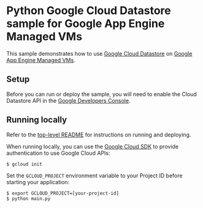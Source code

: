 # Python Google Cloud Datastore sample for Google App Engine Managed VMs

This sample demonstrates how to use [Google Cloud Datastore](https://cloud.google.com/datastore/) on [Google App Engine Managed VMs](https://cloud.google.com/appengine).

## Setup

Before you can run or deploy the sample, you will need to enable the Cloud Datastore API in the [Google Developers Console](https://console.developers.google.com/project/_/apiui/apiview/datastore/overview).

## Running locally

Refer to the [top-level README](../README.md) for instructions on running and deploying.

When running locally, you can use the [Google Cloud SDK](https://cloud.google.com/sdk) to provide authentication to use Google Cloud APIs:

    $ gcloud init

Set the ``GCLOUD_PROJECT`` environment variable to your Project ID before starting your application:

    $ export GCLOUD_PROJECT=[your-project-id]
    $ python main.py
